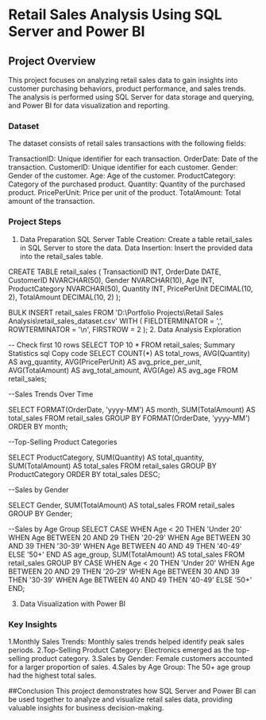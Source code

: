 # Retail Sales Analysis Using SQL Server and Power BI

## Project Overview
This project focuses on analyzing retail sales data to gain insights into customer purchasing behaviors, product performance, and sales trends. The analysis is performed using SQL Server for data storage and querying, and Power BI for data visualization and reporting.

### Dataset
The dataset consists of retail sales transactions with the following fields:

TransactionID: Unique identifier for each transaction.
OrderDate: Date of the transaction.
CustomerID: Unique identifier for each customer.
Gender: Gender of the customer.
Age: Age of the customer.
ProductCategory: Category of the purchased product.
Quantity: Quantity of the purchased product.
PricePerUnit: Price per unit of the product.
TotalAmount: Total amount of the transaction.

### Project Steps

1. Data Preparation
SQL Server Table Creation: Create a table retail_sales in SQL Server to store the data.
Data Insertion: Insert the provided data into the retail_sales table.

CREATE TABLE retail_sales (
    TransactionID INT,
    OrderDate DATE,
    CustomerID NVARCHAR(50),
    Gender NVARCHAR(10),
    Age INT,
    ProductCategory NVARCHAR(50),
    Quantity INT,
    PricePerUnit DECIMAL(10, 2),
    TotalAmount DECIMAL(10, 2)
);

BULK INSERT retail_sales
FROM 'D:\Portfolio Projects\Retail Sales Analysis\retail_sales_dataset.csv'
WITH (
    FIELDTERMINATOR = ',',
    ROWTERMINATOR = '\n',
    FIRSTROW = 2
);
2. Data Analysis
Exploration

-- Check first 10 rows
SELECT TOP 10 * FROM retail_sales;
Summary Statistics
sql
Copy code
SELECT
    COUNT(*) AS total_rows,
    AVG(Quantity) AS avg_quantity,
    AVG(PricePerUnit) AS avg_price_per_unit,
    AVG(TotalAmount) AS avg_total_amount,
    AVG(Age) AS avg_age
FROM retail_sales;

--Sales Trends Over Time

SELECT
    FORMAT(OrderDate, 'yyyy-MM') AS month,
    SUM(TotalAmount) AS total_sales
FROM retail_sales
GROUP BY FORMAT(OrderDate, 'yyyy-MM')
ORDER BY month;

--Top-Selling Product Categories

SELECT
    ProductCategory,
    SUM(Quantity) AS total_quantity,
    SUM(TotalAmount) AS total_sales
FROM retail_sales
GROUP BY ProductCategory
ORDER BY total_sales DESC;

--Sales by Gender

SELECT
    Gender,
    SUM(TotalAmount) AS total_sales
FROM retail_sales
GROUP BY Gender;

--Sales by Age Group
SELECT
    CASE
        WHEN Age < 20 THEN 'Under 20'
        WHEN Age BETWEEN 20 AND 29 THEN '20-29'
        WHEN Age BETWEEN 30 AND 39 THEN '30-39'
        WHEN Age BETWEEN 40 AND 49 THEN '40-49'
        ELSE '50+'
    END AS age_group,
    SUM(TotalAmount) AS total_sales
FROM retail_sales
GROUP BY CASE
    WHEN Age < 20 THEN 'Under 20'
    WHEN Age BETWEEN 20 AND 29 THEN '20-29'
    WHEN Age BETWEEN 30 AND 39 THEN '30-39'
    WHEN Age BETWEEN 40 AND 49 THEN '40-49'
    ELSE '50+'
END;


3. Data Visualization with Power BI

### Key Insights

1.Monthly Sales Trends: Monthly sales trends helped identify peak sales periods.
2.Top-Selling Product Category: Electronics emerged as the top-selling product category.
3.Sales by Gender: Female customers accounted for a larger proportion of sales.
4.Sales by Age Group: The 50+ age group had the highest total sales.

##Conclusion
This project demonstrates how SQL Server and Power BI can be used together to analyze and visualize retail sales data, providing valuable insights for business decision-making.

